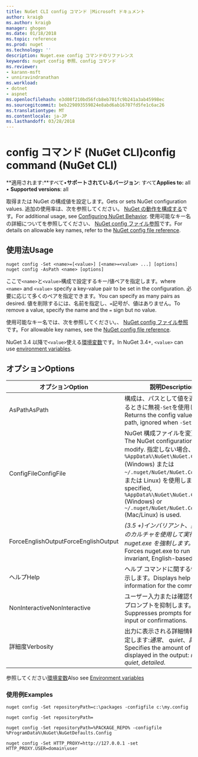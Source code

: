 ```yaml
---
title: NuGet CLI config コマンド |Microsoft ドキュメント
author: kraigb
ms.author: kraigb
manager: ghogen
ms.date: 01/18/2018
ms.topic: reference
ms.prod: nuget
ms.technology: ''
description: Nuget.exe config コマンドのリファレンス
keywords: nuget config 参照、config コマンド
ms.reviewer:
- karann-msft
- unniravindranathan
ms.workload:
- dotnet
- aspnet
ms.openlocfilehash: e3d08f210bd56fcb8eb701fc9b241a3ab45998ec
ms.sourcegitcommit: beb229893559824e8abd6ab16707fd5fe1c6ac26
ms.translationtype: MT
ms.contentlocale: ja-JP
ms.lasthandoff: 03/28/2018
---
```

# <a name="config-command-nuget-cli"></a><span data-ttu-id="7dc10-104">config コマンド (NuGet CLI)</span><span class="sxs-lookup"><span data-stu-id="7dc10-104">config command (NuGet CLI)</span></span>

<span data-ttu-id="7dc10-105">**適用されます:**すべて&bullet;**サポートされているバージョン**: すべて</span><span class="sxs-lookup"><span data-stu-id="7dc10-105">**Applies to:** all &bullet; **Supported versions**: all</span></span>

<span data-ttu-id="7dc10-106">取得または NuGet の構成値を設定します。</span><span class="sxs-lookup"><span data-stu-id="7dc10-106">Gets or sets NuGet configuration values.</span></span> <span data-ttu-id="7dc10-107">追加の使用率は、次を参照してください。 [NuGet の動作を構成する](../consume-packages/configuring-nuget-behavior.md)です。</span><span class="sxs-lookup"><span data-stu-id="7dc10-107">For additional usage, see [Configuring NuGet Behavior](../consume-packages/configuring-nuget-behavior.md).</span></span> <span data-ttu-id="7dc10-108">使用可能なキー名の詳細についてを参照してください、 [NuGet config ファイル参照](../reference/nuget-config-file.md)です。</span><span class="sxs-lookup"><span data-stu-id="7dc10-108">For details on allowable key names, refer to the [NuGet config file reference](../reference/nuget-config-file.md).</span></span>

## <a name="usage"></a><span data-ttu-id="7dc10-109">使用法</span><span class="sxs-lookup"><span data-stu-id="7dc10-109">Usage</span></span>

```cli
nuget config -Set <name>=[<value>] [<name>=<value> ...] [options]
nuget config -AsPath <name> [options]
```

<span data-ttu-id="7dc10-110">ここで`<name>`と`<value>`構成で設定するキー/値ペアを指定します。</span><span class="sxs-lookup"><span data-stu-id="7dc10-110">where `<name>` and `<value>` specify a key-value pair to be set in the configuration.</span></span> <span data-ttu-id="7dc10-111">必要に応じて多くのペアを指定できます。</span><span class="sxs-lookup"><span data-stu-id="7dc10-111">You can specify as many pairs as desired.</span></span> <span data-ttu-id="7dc10-112">値を削除するには、名前を指定し、`=`記号が、値はありません。</span><span class="sxs-lookup"><span data-stu-id="7dc10-112">To remove a value, specify the name and the `=` sign but no value.</span></span>

<span data-ttu-id="7dc10-113">使用可能なキー名では、次を参照してください。、 [NuGet config ファイル参照](../reference/nuget-config-file.md)です。</span><span class="sxs-lookup"><span data-stu-id="7dc10-113">For allowable key names, see the [NuGet config file reference](../reference/nuget-config-file.md).</span></span>

<span data-ttu-id="7dc10-114">NuGet 3.4 以降で`<value>`使える[環境変数](cli-ref-environment-variables.md)です。</span><span class="sxs-lookup"><span data-stu-id="7dc10-114">In NuGet 3.4+, `<value>` can use [environment variables](cli-ref-environment-variables.md).</span></span>

## <a name="options"></a><span data-ttu-id="7dc10-115">オプション</span><span class="sxs-lookup"><span data-stu-id="7dc10-115">Options</span></span>

| <span data-ttu-id="7dc10-116">オプション</span><span class="sxs-lookup"><span data-stu-id="7dc10-116">Option</span></span> | <span data-ttu-id="7dc10-117">説明</span><span class="sxs-lookup"><span data-stu-id="7dc10-117">Description</span></span> |
| --- | --- |
| <span data-ttu-id="7dc10-118">AsPath</span><span class="sxs-lookup"><span data-stu-id="7dc10-118">AsPath</span></span> | <span data-ttu-id="7dc10-119">構成は、パスとして値を返しますするときに無視`-Set`を使用します。</span><span class="sxs-lookup"><span data-stu-id="7dc10-119">Returns the config value as a path, ignored when `-Set` is used.</span></span> |
| <span data-ttu-id="7dc10-120">ConfigFile</span><span class="sxs-lookup"><span data-stu-id="7dc10-120">ConfigFile</span></span> | <span data-ttu-id="7dc10-121">NuGet 構成ファイルを変更します。</span><span class="sxs-lookup"><span data-stu-id="7dc10-121">The NuGet configuration file to modify.</span></span> <span data-ttu-id="7dc10-122">指定しない場合、 `%AppData%\NuGet\NuGet.Config` (Windows) または`~/.nuget/NuGet/NuGet.Config`(Mac または Linux) を使用します。</span><span class="sxs-lookup"><span data-stu-id="7dc10-122">If not specified, `%AppData%\NuGet\NuGet.Config` (Windows) or `~/.nuget/NuGet/NuGet.Config` (Mac/Linux) is used.</span></span>|
| <span data-ttu-id="7dc10-123">ForceEnglishOutput</span><span class="sxs-lookup"><span data-stu-id="7dc10-123">ForceEnglishOutput</span></span> | <span data-ttu-id="7dc10-124">*(3.5 +)*インバリアント、英語ベースのカルチャを使用して実行する nuget.exe を強制します。</span><span class="sxs-lookup"><span data-stu-id="7dc10-124">*(3.5+)* Forces nuget.exe to run using an invariant, English-based culture.</span></span> |
| <span data-ttu-id="7dc10-125">ヘルプ</span><span class="sxs-lookup"><span data-stu-id="7dc10-125">Help</span></span> | <span data-ttu-id="7dc10-126">ヘルプ コマンドに関する情報を表示します。</span><span class="sxs-lookup"><span data-stu-id="7dc10-126">Displays help information for the command.</span></span> |
| <span data-ttu-id="7dc10-127">NonInteractive</span><span class="sxs-lookup"><span data-stu-id="7dc10-127">NonInteractive</span></span> | <span data-ttu-id="7dc10-128">ユーザー入力または確認を要求するプロンプトを抑制します。</span><span class="sxs-lookup"><span data-stu-id="7dc10-128">Suppresses prompts for user input or confirmations.</span></span> |
| <span data-ttu-id="7dc10-129">詳細度</span><span class="sxs-lookup"><span data-stu-id="7dc10-129">Verbosity</span></span> | <span data-ttu-id="7dc10-130">出力に表示される詳細情報の量を指定します:*通常*、 *quiet*、*詳細*です。</span><span class="sxs-lookup"><span data-stu-id="7dc10-130">Specifies the amount of detail displayed in the output: *normal*, *quiet*, *detailed*.</span></span> |

<span data-ttu-id="7dc10-131">参照してください[環境変数](cli-ref-environment-variables.md)</span><span class="sxs-lookup"><span data-stu-id="7dc10-131">Also see [Environment variables](cli-ref-environment-variables.md)</span></span>

### <a name="examples"></a><span data-ttu-id="7dc10-132">使用例</span><span class="sxs-lookup"><span data-stu-id="7dc10-132">Examples</span></span>

```cli
nuget config -Set repositoryPath=c:\packages -configfile c:\my.config

nuget config -Set repositoryPath=

nuget config -Set repositoryPath=%PACKAGE_REPO% -configfile %ProgramData%\NuGet\NuGetDefaults.Config

nuget config -Set HTTP_PROXY=http://127.0.0.1 -set HTTP_PROXY.USER=domain\user
```
